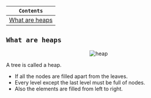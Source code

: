 <div align="center">

| `Contents` |
| ---------- |
| [What are heaps](https://github.com/devrath/studious-ds-adventure/blob/main/collection/Trees/BinaryTree/Heaps/README.md#what-are-heaps) |

</div>


## `What are heaps`

<div align="center">
  
![heap](https://github.com/devrath/studious-ds-adventure/assets/1456191/2d199273-83ec-4229-b4fc-6462ad6efcf1)

</div>

A tree is called a heap.
  * If all the nodes are filled apart from the leaves.
  * Every level except the last level must be full of nodes.
  * Also the elements are filled from left to right.

    
